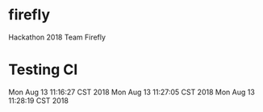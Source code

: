 # firefly
Hackathon 2018 Team Firefly

# Testing CI
Mon Aug 13 11:16:27 CST 2018
Mon Aug 13 11:27:05 CST 2018
Mon Aug 13 11:28:19 CST 2018

